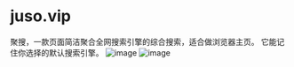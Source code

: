 # juso.vip
聚搜，一款页面简洁聚合全网搜索引擎的综合搜索，适合做浏览器主页。
它能记住你选择的默认搜索引擎。
![image](https://ae01.alicdn.com/kf/Hb41cc13e301048d595842ca30db777eek.png)
![image](https://ae01.alicdn.com/kf/H91adfaee46e84ea4a99c529bbafae57f3.png)
